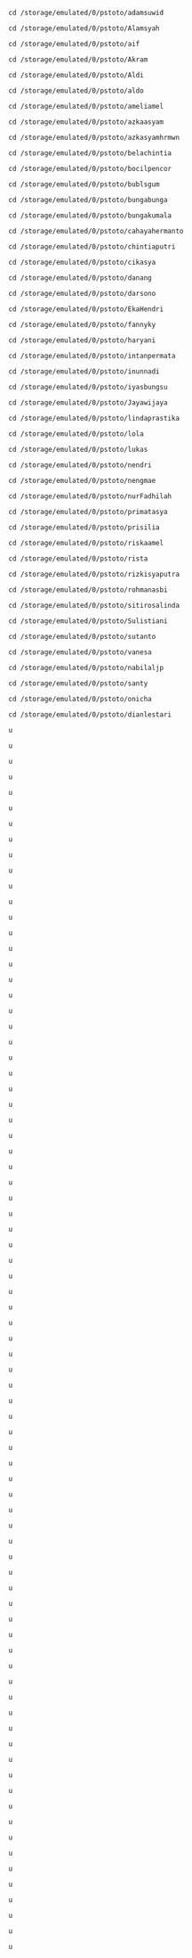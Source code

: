 ```
cd /storage/emulated/0/pstoto/adamsuwid
```
```
cd /storage/emulated/0/pstoto/Alamsyah
```
```
cd /storage/emulated/0/pstoto/aif
```
```
cd /storage/emulated/0/pstoto/Akram
```
```
cd /storage/emulated/0/pstoto/Aldi
```
```
cd /storage/emulated/0/pstoto/aldo
```
```
cd /storage/emulated/0/pstoto/ameliamel
```
```
cd /storage/emulated/0/pstoto/azkaasyam
```
```
cd /storage/emulated/0/pstoto/azkasyamhrmwn
```
```
cd /storage/emulated/0/pstoto/belachintia
```
```
cd /storage/emulated/0/pstoto/bocilpencor
```
```
cd /storage/emulated/0/pstoto/bublsgum
```
```
cd /storage/emulated/0/pstoto/bungabunga
```
```
cd /storage/emulated/0/pstoto/bungakumala
```
```
cd /storage/emulated/0/pstoto/cahayahermanto
```
```
cd /storage/emulated/0/pstoto/chintiaputri
```
```
cd /storage/emulated/0/pstoto/cikasya
```
```
cd /storage/emulated/0/pstoto/danang
```
```
cd /storage/emulated/0/pstoto/darsono
```
```
cd /storage/emulated/0/pstoto/EkaHendri
```
```
cd /storage/emulated/0/pstoto/fannyky
```
```
cd /storage/emulated/0/pstoto/haryani
```
```
cd /storage/emulated/0/pstoto/intanpermata
```
```
cd /storage/emulated/0/pstoto/inunnadi
```
```
cd /storage/emulated/0/pstoto/iyasbungsu
```
```
cd /storage/emulated/0/pstoto/Jayawijaya
```
```
cd /storage/emulated/0/pstoto/lindaprastika
```
```
cd /storage/emulated/0/pstoto/lola
```
```
cd /storage/emulated/0/pstoto/lukas
```
```
cd /storage/emulated/0/pstoto/nendri
```
```
cd /storage/emulated/0/pstoto/nengmae
```
```
cd /storage/emulated/0/pstoto/nurFadhilah
```
```
cd /storage/emulated/0/pstoto/primatasya
```
```
cd /storage/emulated/0/pstoto/prisilia
```
```
cd /storage/emulated/0/pstoto/riskaamel
```
```
cd /storage/emulated/0/pstoto/rista
```
```
cd /storage/emulated/0/pstoto/rizkisyaputra
```
```
cd /storage/emulated/0/pstoto/rohmanasbi
```
```
cd /storage/emulated/0/pstoto/sitirosalinda
```
```
cd /storage/emulated/0/pstoto/Sulistiani
```
```
cd /storage/emulated/0/pstoto/sutanto
```
```
cd /storage/emulated/0/pstoto/vanesa
```
```
cd /storage/emulated/0/pstoto/nabilaljp
```
```
cd /storage/emulated/0/pstoto/santy
```
```
cd /storage/emulated/0/pstoto/onicha
```
```
cd /storage/emulated/0/pstoto/dianlestari
```
```
u
```
```
u
```
```
u
```
```
u
```
```
u
```
```
u
```
```
u
```
```
u
```
```
u
```
```
u
```
```
u
```
```
u
```
```
u
```
```
u
```
```
u
```
```
u
```
```
u
```
```
u
```
```
u
```
```
u
```
```
u
```
```
u
```
```
u
```
```
u
```
```
u
```
```
u
```
```
u
```
```
u
```
```
u
```
```
u
```
```
u
```
```
u
```
```
u
```
```
u
```
```
u
```
```
u
```
```
u
```
```
u
```
```
u
```
```
u
```
```
u
```
```
u
```
```
u
```
```
u
```
```
u
```
```
u
```
```
u
```
```
u
```
```
u
```
```
u
```
```
u
```
```
u
```
```
u
```
```
u
```
```
u
```
```
u
```
```
u
```
```
u
```
```
u
```
```
u
```
```
u
```
```
u
```
```
u
```
```
u
```
```
u
```
```
u
```
```
u
```
```
u
```
```
u
```
```
u
```
```
u
```
```
u
```
```
u
```
```
u
```
```
u
```
```
u
```
```
u
```
```
u
```
```
u
```


